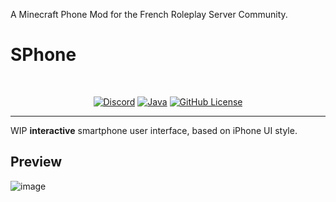 A Minecraft Phone Mod for the French Roleplay Server Community.

# SPhone
<br/>

<p align="center">
  <a href="#"><img src="https://cdn.rawgit.com/aleen42/badges/master/src/discord.svg" alt="Discord"></a>
  <a href="#"><img src="https://cdn.rawgit.com/aleen42/badges/master/src/java.svg" alt="Java"></a>
  <a href="#"><img src="https://img.shields.io/badge/license-MIT-blue.svg" alt="GitHub License"></a>
</p>

----

WIP **interactive** smartphone user interface, based on iPhone UI style.

## Preview

![image](https://github.com/Florent-Marc/SPhone/assets/40036183/3f17b3ea-38f0-4ad4-89a4-6a42bee248e1)
